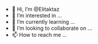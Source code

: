 - 👋 Hi, I’m @Elitaktaz
- 👀 I’m interested in ...
- 🌱 I’m currently learning ...
- 💞️ I’m looking to collaborate on ...
- 📫 How to reach me ...

<!---
Elitaktaz/Elitaktaz is a ✨ special ✨ repository because its `README.md` (this file) appears on your GitHub profile.
You can click the Preview link to take a look at your changes.
--->
